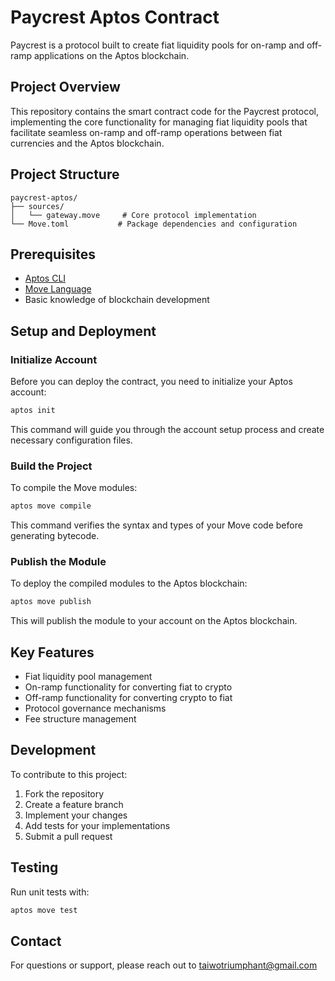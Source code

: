 # Paycrest Aptos Contract

Paycrest is a protocol built to create fiat liquidity pools for on-ramp and off-ramp applications on the Aptos blockchain.

## Project Overview

This repository contains the smart contract code for the Paycrest protocol, implementing the core functionality for managing fiat liquidity pools that facilitate seamless on-ramp and off-ramp operations between fiat currencies and the Aptos blockchain.

## Project Structure

```
paycrest-aptos/
├── sources/
│   └── gateway.move     # Core protocol implementation
└── Move.toml           # Package dependencies and configuration
```

## Prerequisites

- [Aptos CLI](https://aptos.dev/cli-tools/aptos-cli-tool/install-aptos-cli)
- [Move Language](https://move-language.github.io/move/)
- Basic knowledge of blockchain development

## Setup and Deployment

### Initialize Account

Before you can deploy the contract, you need to initialize your Aptos account:

```bash
aptos init
```

This command will guide you through the account setup process and create necessary configuration files.

### Build the Project

To compile the Move modules:

```bash
aptos move compile
```

This command verifies the syntax and types of your Move code before generating bytecode.

### Publish the Module

To deploy the compiled modules to the Aptos blockchain:

```bash
aptos move publish
```

This will publish the module to your account on the Aptos blockchain.

## Key Features

- Fiat liquidity pool management
- On-ramp functionality for converting fiat to crypto
- Off-ramp functionality for converting crypto to fiat
- Protocol governance mechanisms
- Fee structure management

## Development

To contribute to this project:

1. Fork the repository
2. Create a feature branch
3. Implement your changes
4. Add tests for your implementations
5. Submit a pull request

## Testing

Run unit tests with:

```bash
aptos move test
```

## Contact

For questions or support, please reach out to taiwotriumphant@gmail.com